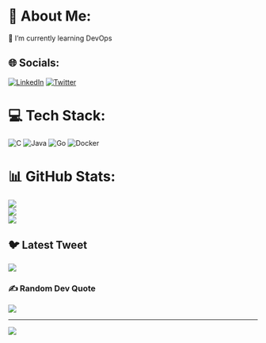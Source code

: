 # 💫 About Me:
🌱 I’m currently learning DevOps<br>


## 🌐 Socials:
[![LinkedIn](https://img.shields.io/badge/LinkedIn-%230077B5.svg?logo=linkedin&logoColor=white)](https://linkedin.com/in/yogesh-saini-49160a245/) [![Twitter](https://img.shields.io/badge/Twitter-%231DA1F2.svg?logo=Twitter&logoColor=white)](https://twitter.com/YogeshxSaini) 

# 💻 Tech Stack:
![C](https://img.shields.io/badge/c-%2300599C.svg?style=for-the-badge&logo=c&logoColor=white) ![Java](https://img.shields.io/badge/java-%23ED8B00.svg?style=for-the-badge&logo=java&logoColor=white) ![Go](https://img.shields.io/badge/go-%2300ADD8.svg?style=for-the-badge&logo=go&logoColor=white) ![Docker](https://img.shields.io/badge/docker-%230db7ed.svg?style=for-the-badge&logo=docker&logoColor=white)
# 📊 GitHub Stats:
![](https://github-readme-stats.vercel.app/api?username=YogeshxSaini&theme=dark&hide_border=false&include_all_commits=false&count_private=false)<br/>
![](https://github-readme-streak-stats.herokuapp.com/?user=YogeshxSaini&theme=dark&hide_border=false)<br/>
![](https://github-readme-stats.vercel.app/api/top-langs/?username=YogeshxSaini&theme=dark&hide_border=false&include_all_commits=false&count_private=false&layout=compact)

## 🐦 Latest Tweet
[![](https://gtce.itsvg.in/api?username=YogeshxSaini&theme=prussian&icon=code)](https://github.com/VishwaGauravIn/github-twitter-card-embed)

### ✍️ Random Dev Quote
![](https://quotes-github-readme.vercel.app/api?type=horizontal&theme=dracula)

---
[![](https://visitcount.itsvg.in/api?id=YogeshxSaini&label=Profile%20Views&color=9&icon=0&pretty=false)](https://visitcount.itsvg.in)
